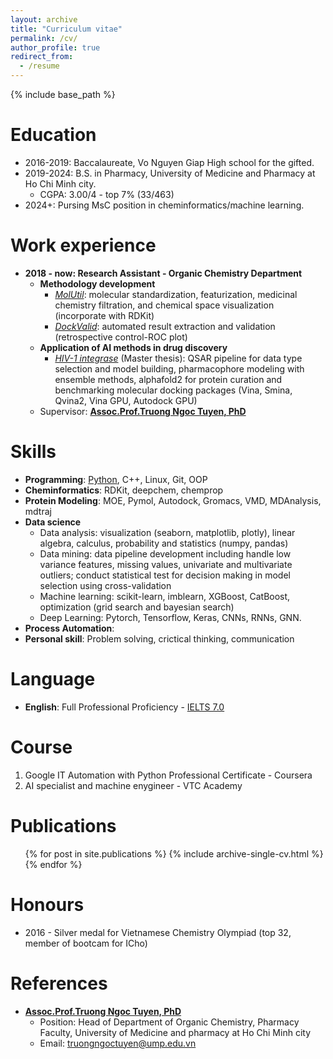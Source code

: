 ```yaml
---
layout: archive
title: "Curriculum vitae"
permalink: /cv/
author_profile: true
redirect_from:
  - /resume
---
```


{% include base_path %}

Education
======
* 2016-2019: Baccalaureate, Vo Nguyen Giap High school for the gifted.
* 2019-2024: B.S. in Pharmacy, University of Medicine and Pharmacy at Ho Chi Minh city.
  * CGPA: 3.00/4 - top 7% (33/463)
* 2024+: Pursing MsC position in cheminformatics/machine learning.

Work experience
======
* **2018 - now: Research Assistant - Organic Chemistry Department**
  * **Methodology development**
    * [*MolUtil*](https://thanh-an-pham.github.io//portfolio/2023-05-01-MolUtil/): molecular standardization, featurization, medicinal chemistry filtration, and chemical space visualization (incorporate with RDKit)
    * [*DockValid*](https://thanh-an-pham.github.io//portfolio/2023-05-06-DockValid/): automated result extraction and validation (retrospective control-ROC plot)
  * **Application of AI methods in drug discovery**
    * [*HIV-1 integrase*](https://tieulongphan.github.io/project/2022-11-1-thesis/) (Master thesis): QSAR pipeline for data type selection and model building, pharmacophore modeling with ensemble methods, alphafold2 for protein curation and benchmarking molecular docking packages (Vina, Smina, Qvina2, Vina GPU, Autodock GPU)
  * Supervisor: [**Assoc.Prof.Truong Ngoc Tuyen, PhD**](http://uphcm.edu.vn/emplinfo.aspx?EmplCode=truongngoctuyen)

 
Skills
======
* **Programming**: [Python](Cousera.com), C++, Linux, Git, OOP
* **Cheminformatics**: RDKit, deepchem, chemprop
* **Protein Modeling**: MOE, Pymol, Autodock, Gromacs, VMD, MDAnalysis, mdtraj
* **Data science**
  * Data analysis: visualization (seaborn, matplotlib, plotly), linear algebra, calculus, probability and statistics (numpy, pandas)
  * Data mining: data pipeline development including handle low variance features, missing values, univariate and multivariate outliers; conduct statistical test for decision making in model selection using cross-validation
  * Machine learning: scikit-learn, imblearn, XGBoost, CatBoost, optimization (grid search and bayesian search)
  * Deep Learning: Pytorch, Tensorflow, Keras, CNNs, RNNs, GNN.
* **Process Automation**:
* **Personal skill**: Problem solving, crictical thinking, communication

Language
======
* **English**: Full Professional Proficiency - [IELTS 7.0](https://github.com/Thanh-An-Pham/Thanh-An-Pham.github.io/blob/master/files/IELTS%20CERTIFICATE.jpg)


Course
======
1. Google IT Automation with Python Professional Certificate - Coursera
2. AI specialist and machine enygineer - VTC Academy

Publications
======
  <ul>{% for post in site.publications %}
    {% include archive-single-cv.html %}
  {% endfor %}</ul>
  
Honours
======
* 2016 - Silver medal for Vietnamese Chemistry Olympiad (top 32, member of bootcam for ICho)

References
======
* [**Assoc.Prof.Truong Ngoc Tuyen, PhD**](http://uphcm.edu.vn/emplinfo.aspx?EmplCode=truongngoctuyen)
  * Position: Head of Department of Organic Chemistry, Pharmacy Faculty, University of Medicine and pharmacy at Ho Chi Minh city
  * Email: [truongngoctuyen@ump.edu.vn](mailto:truongngoctuyen@ump.edu.vn)
  

  




